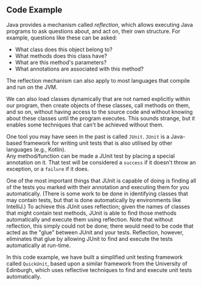 Code Example
--------------------------------

Java provides a mechanism called *reflection*, which allows executing Java
programs to ask questions about, and act on, their own structure.  For
example, questions like these can be asked:

* What class does this object belong to?
* What methods does this class have?
* What are this method's parameters?
* What annotations are associated with this method?

The reflection mechanism can also apply to most languages that compile and
run on the JVM.

We can also load classes dynamically that are not named explicitly within
our program, then create objects of these classes, call methods on them,
and so on, without having access to the source code and without knowing
about these classes until the program executes.  This sounds strange, but
it enables some techniques that can't be achieved without them.

One tool you may have seen in the past is called `JUnit`.  `JUnit` is a Java-
based framework for writing unit tests that is also utilised by other languages 
(e.g., Kotlin).  
Any method/function can be made a JUnit test
by placing a special annotation on it.  That test will be considered a
`success` if it doesn't throw an exception, or a `failure` if it does.

One of the most important things that JUnit is capable of doing is finding
all of the tests you marked with their annotation and executing them for
you automatically.  (There is some work to be done in identifying classes
that may contain tests, but that is done automatically by environments like
IntelliJ.)  To achieve this JUnit uses reflection; given the names of
classes that might contain test methods, JUnit is able to find those methods
automatically and execute them using reflection.  Note that without
reflection, this simply could not be done; there would need to be code that
acted as the "glue" between JUnit and your tests.  Reflection, however,
eliminates that glue by allowing JUnit to find and execute the tests
automatically at run-time.

In this code example, we have built a simplified unit testing framework called
`QuickUnit`, based upon a similar framework from the University of Edinburgh, 
which uses reflective techniques to find and execute unit tests
automatically.
